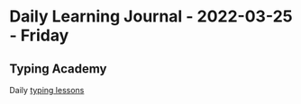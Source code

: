 # Daily Learning Journal - 2022-03-25 - Friday

## Typing Academy

Daily [typing lessons](https://www.typing.academy/typing-tutor/lessons)
